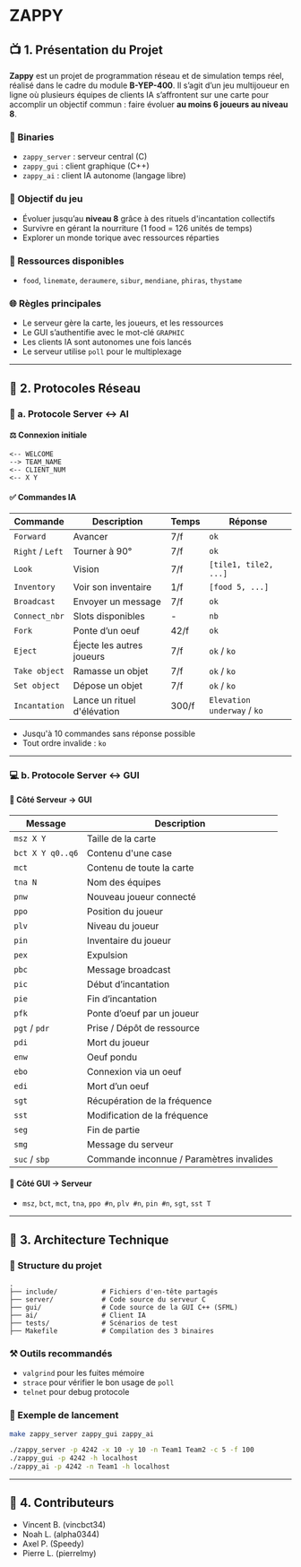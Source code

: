 # ZAPPY

## 📺 1. Présentation du Projet

**Zappy** est un projet de programmation réseau et de simulation temps réel, réalisé dans le cadre du module **B-YEP-400**. Il s’agit d’un jeu multijoueur en ligne où plusieurs équipes de clients IA s’affrontent sur une carte pour accomplir un objectif commun : faire évoluer **au moins 6 joueurs au niveau 8**.

### 🔧 Binaries

* `zappy_server` : serveur central (C)
* `zappy_gui` : client graphique (C++)
* `zappy_ai` : client IA autonome (langage libre)

### 🌟 Objectif du jeu

* Évoluer jusqu’au **niveau 8** grâce à des rituels d'incantation collectifs
* Survivre en gérant la nourriture (1 food = 126 unités de temps)
* Explorer un monde torique avec ressources réparties

### 🧱 Ressources disponibles

* `food`, `linemate`, `deraumere`, `sibur`, `mendiane`, `phiras`, `thystame`

### 🌐 Règles principales

* Le serveur gère la carte, les joueurs, et les ressources
* Le GUI s’authentifie avec le mot-clé `GRAPHIC`
* Les clients IA sont autonomes une fois lancés
* Le serveur utilise `poll` pour le multiplexage

---

## 🔴 2. Protocoles Réseau

### 📡 a. Protocole Server ↔ AI

#### ⚖️ Connexion initiale

```
<-- WELCOME
--> TEAM_NAME
<-- CLIENT_NUM
<-- X Y
```

#### ✅ Commandes IA

| Commande         | Description                 | Temps | Réponse                     |
| ---------------- | --------------------------- | ----- | --------------------------- |
| `Forward`        | Avancer                     | 7/f   | `ok`                        |
| `Right` / `Left` | Tourner à 90°               | 7/f   | `ok`                        |
| `Look`           | Vision                      | 7/f   | `[tile1, tile2, ...]`       |
| `Inventory`      | Voir son inventaire         | 1/f   | `[food 5, ...]`             |
| `Broadcast`      | Envoyer un message          | 7/f   | `ok`                        |
| `Connect_nbr`    | Slots disponibles           | -     | `nb`                        |
| `Fork`           | Ponte d’un oeuf             | 42/f  | `ok`                        |
| `Eject`          | Éjecte les autres joueurs   | 7/f   | `ok` / `ko`                 |
| `Take object`    | Ramasse un objet            | 7/f   | `ok` / `ko`                 |
| `Set object`     | Dépose un objet             | 7/f   | `ok` / `ko`                 |
| `Incantation`    | Lance un rituel d'élévation | 300/f | `Elevation underway` / `ko` |

* Jusqu'à 10 commandes sans réponse possible
* Tout ordre invalide : `ko`

---

### 💻 b. Protocole Server ↔ GUI

#### 📡 Côté Serveur → GUI

| Message          | Description                              |
| ---------------- | ---------------------------------------- |
| `msz X Y`        | Taille de la carte                       |
| `bct X Y q0..q6` | Contenu d'une case                       |
| `mct`            | Contenu de toute la carte                |
| `tna N`          | Nom des équipes                          |
| `pnw`            | Nouveau joueur connecté                  |
| `ppo`            | Position du joueur                       |
| `plv`            | Niveau du joueur                         |
| `pin`            | Inventaire du joueur                     |
| `pex`            | Expulsion                                |
| `pbc`            | Message broadcast                        |
| `pic`            | Début d’incantation                      |
| `pie`            | Fin d’incantation                        |
| `pfk`            | Ponte d’oeuf par un joueur               |
| `pgt` / `pdr`    | Prise / Dépôt de ressource               |
| `pdi`            | Mort du joueur                           |
| `enw`            | Oeuf pondu                               |
| `ebo`            | Connexion via un oeuf                    |
| `edi`            | Mort d’un oeuf                           |
| `sgt`            | Récupération de la fréquence             |
| `sst`            | Modification de la fréquence             |
| `seg`            | Fin de partie                            |
| `smg`            | Message du serveur                       |
| `suc` / `sbp`    | Commande inconnue / Paramètres invalides |

#### 📢 Côté GUI → Serveur

* `msz`, `bct`, `mct`, `tna`, `ppo #n`, `plv #n`, `pin #n`, `sgt`, `sst T`

---

## 🔹 3. Architecture Technique

### 📂 Structure du projet

```
.
├── include/           # Fichiers d'en-tête partagés
├── server/            # Code source du serveur C
├── gui/               # Code source de la GUI C++ (SFML)
├── ai/                # Client IA
├── tests/             # Scénarios de test
├── Makefile           # Compilation des 3 binaires
```

### ⚒️ Outils recommandés

* `valgrind` pour les fuites mémoire
* `strace` pour vérifier le bon usage de `poll`
* `telnet` pour debug protocole

### 📆 Exemple de lancement

```bash
make zappy_server zappy_gui zappy_ai

./zappy_server -p 4242 -x 10 -y 10 -n Team1 Team2 -c 5 -f 100
./zappy_gui -p 4242 -h localhost
./zappy_ai -p 4242 -n Team1 -h localhost
```

---

## 👥 4. Contributeurs

- Vincent B. (vincbct34)
- Noah L. (alpha0344)
- Axel P. (Speedy)
- Pierre L. (pierrelmy)